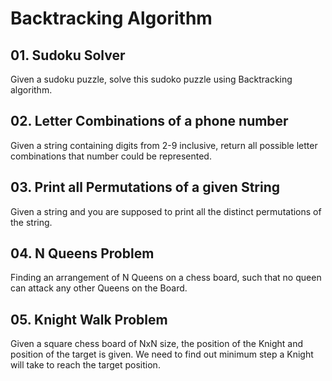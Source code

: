 # Backtracking Algorithm
## 01. Sudoku Solver
Given a sudoku puzzle, solve this sudoko puzzle using Backtracking algorithm.
## 02. Letter Combinations of a phone number
Given a string containing digits from 2-9 inclusive, return all possible letter combinations that number could be represented.
## 03. Print all Permutations of a given String
Given a string and you are supposed to print all the distinct permutations of the string.
## 04. N Queens Problem
Finding an arrangement of N Queens on a chess board, such that no queen can attack any other Queens on the Board. 
## 05. Knight Walk Problem
Given a square chess board of NxN size, the position of the Knight and position of the target is given.
We need to find out minimum step a Knight will take to reach the target position. 